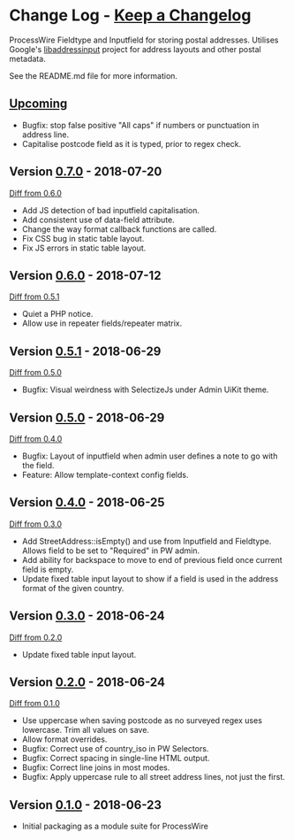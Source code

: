 # **Change Log** - [Keep a Changelog]

ProcessWire Fieldtype and Inputfield for storing postal addresses. Utilises Google's [libaddressinput] project for
address layouts and other postal metadata.

See the README.md file for more information.

## [Upcoming]

- Bugfix: stop false positive "All caps" if numbers or punctuation in address line.
- Capitalise postcode field as it is typed, prior to regex check.


## Version [0.7.0] - 2018-07-20

[Diff from 0.6.0]

- Add JS detection of bad inputfield capitalisation.
- Add consistent use of data-field attribute.
- Change the way format callback functions are called.
- Fix CSS bug in static table layout.
- Fix JS errors in static table layout.


## Version [0.6.0] - 2018-07-12

[Diff from 0.5.1]

- Quiet a PHP notice.
- Allow use in repeater fields/repeater matrix.


## Version [0.5.1] - 2018-06-29

[Diff from 0.5.0]

- Bugfix: Visual weirdness with SelectizeJs under Admin UiKit theme.


## Version [0.5.0] - 2018-06-29

[Diff from 0.4.0]

- Bugfix: Layout of inputfield when admin user defines a note to go with the field.
- Feature: Allow template-context config fields.


## Version [0.4.0] - 2018-06-25

[Diff from 0.3.0]

- Add StreetAddress::isEmpty() and use from Inputfield and Fieldtype. Allows field to be set to "Required" in PW admin.
- Add ability for backspace to move to end of previous field once current field is empty.
- Update fixed table input layout to show if a field is used in the address format of the given country.


## Version [0.3.0] - 2018-06-24

[Diff from 0.2.0]

- Update fixed table input layout.


## Version [0.2.0] - 2018-06-24

[Diff from 0.1.0]

- Use uppercase when saving postcode as no surveyed regex uses lowercase. Trim all values on save.
- Allow format overrides.
- Bugfix: Correct use of country_iso in PW Selectors.
- Bugfix: Correct spacing in single-line HTML output.
- Bugfix: Correct line joins in most modes.
- Bugfix: Apply uppercase rule to all street address lines, not just the first.

## Version [0.1.0] - 2018-06-23

- Initial packaging as a module suite for ProcessWire

[Keep a Changelog]: http://keepachangelog.com/en/1.0.0/
[libaddressinput]: https://github.com/googlei18n/libaddressinput
[Upcoming]: https://bitbucket.org/netcarver/fieldtypestreetaddress/branches/compare/HEAD..0.7.0
[0.7.0]: https://bitbucket.org/netcarver/fieldtypestreetaddress/src/0.7.0/
[Diff from 0.6.0]: https://bitbucket.org/netcarver/fieldtypestreetaddress/branches/compare/0.7.0..0.6.0#diff
[0.6.0]: https://bitbucket.org/netcarver/fieldtypestreetaddress/src/0.6.0/
[Diff from 0.5.1]: https://bitbucket.org/netcarver/fieldtypestreetaddress/branches/compare/0.6.0..0.5.1#diff
[0.5.1]: https://bitbucket.org/netcarver/fieldtypestreetaddress/src/0.5.1/
[Diff from 0.5.0]: https://bitbucket.org/netcarver/fieldtypestreetaddress/branches/compare/0.5.1..0.5.0#diff
[0.5.0]: https://bitbucket.org/netcarver/fieldtypestreetaddress/src/0.5.0/
[Diff from 0.4.0]: https://bitbucket.org/netcarver/fieldtypestreetaddress/branches/compare/0.5.0..0.4.0#diff
[0.4.0]: https://bitbucket.org/netcarver/fieldtypestreetaddress/src/0.4.0/
[Diff from 0.3.0]: https://bitbucket.org/netcarver/fieldtypestreetaddress/branches/compare/0.4.0..0.3.0#diff
[0.3.0]: https://bitbucket.org/netcarver/fieldtypestreetaddress/src/0.3.0/
[Diff from 0.2.0]: https://bitbucket.org/netcarver/fieldtypestreetaddress/branches/compare/0.3.0..0.2.0#diff
[0.2.0]: https://bitbucket.org/netcarver/fieldtypestreetaddress/src/0.2.0/
[Diff from 0.1.0]: https://bitbucket.org/netcarver/fieldtypestreetaddress/branches/compare/0.2.0..0.1.0#diff
[0.1.0]: https://bitbucket.org/netcarver/fieldtypestreetaddress/src/0.1.0/
